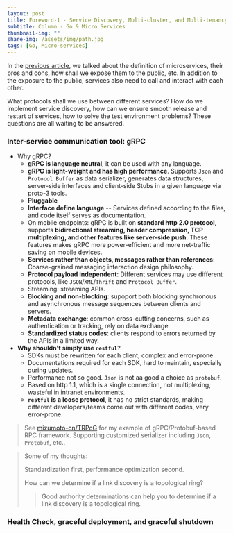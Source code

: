 ```yaml
---
layout: post
title: Foreword-1 - Service Discovery, Multi-cluster, and Multi-tenancy
subtitle: Column - Go & Micro Services
thumbnail-img: ""
share-img: /assets/img/path.jpg
tags: [Go, Micro-services]
---
```


In the [previous article](2022-06-25-Go-and-MicroServices-Foreword.md), we talked about the definition of microservices, their pros and cons, how shall we expose them to the public, etc. In addition to the exposure to the public, services also need to call and interact with each other.

What protocols shall we use between different services? How do we implement service discovery, how can we ensure smooth release and restart of services, how to solve the test environment problems? These questions are all waiting to be answered.

### Inter-service communication tool: gRPC

<!-- markdownlint-disable MD032 MD004 -->

* Why gRPC?
  - **gRPC is language neutral**, it can be used with any language.
  - **gRPC is light-weight and has high performance**. Supports `Json` and `Protocol Buffer` as data serializer, generates data structures, server-side interfaces and client-side Stubs in a given language via proto-3 tools.
  - **Pluggable**
  - **Interface define language** -- Services defined according to the files, and code itself serves as documentation.
  - On mobile endpoints: gRPC is built on **standard http 2.0 protocol**, supports **bidirectional streaming, header compression, TCP multiplexing, and other features like server-side push**. These features makes gRPC more power-efficient and more net-traffic saving on mobile devices.
  - **Services rather than objects, messages rather than references**: Coarse-grained messaging interaction design philosophy.
  - **Protocol payload independent**: Different services may use different protocols, like `JSON`/`XML`/`Thrift` and `Protocol Buffer`.
  - Streaming: streaming APIs.
  - **Blocking and non-blocking**: supoport both blocking synchronous and asynchronous message sequences between clients and servers.
  - **Metadata exchange**: common cross-cutting concerns, such as authentication or tracking, rely on data exchange.
  - **Standardized status codes**: clients respond to errors returned by the APIs in a limited way.
* **Why shouldn't simply use `restful`**?
  - SDKs must be rewritten for each client, complex and error-prone.
  - Documentations required for each SDK, hard to maintain, especially during updates.
  - Performance not so good. `Json` is not aa good a choice as `protobuf`.
  - Based on http 1.1, which is a single connection, not multiplexing, wasteful in intranet environments.
  - **`restful` is a loose protocol**, it has no strict standards, making different developers/teams come out with different codes, very error-prone.

> See [mizumoto-cn/TRPcG](https://github.com/mizumoto-cn/TRPcG) for my example of gRPC/Protobuf-based RPC framework. Supporting customized serializer including `Json`, `Protobuf`, etc..

> Some of my thoughts:
> 
> Standardization first, performance optimization second.
> 
> How can we determine if a link discovery is a topological ring?
> > Good authority determinations can help you to determine if a link discovery is a topological ring.

### Health Check, graceful deployment, and graceful shutdown